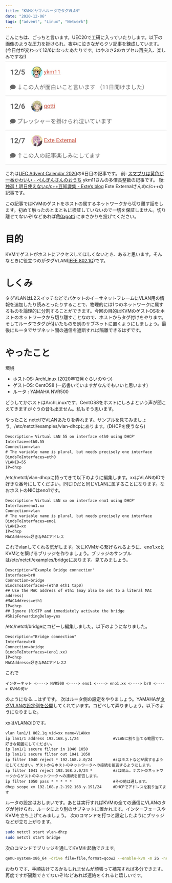 ```yaml
---
title: "KVMとヤマハルータでタグVLAN"
date: "2020-12-06"
tags: ["advent", "Linux", "Network"]
---
```


こんにちは、ごっちと言います。UEC20で工研に入っていたりします。以下の画像のような圧力を掛けられ、夜中に泣きながらクソ記事を錬成しています。(今日付が変わって12/6になったあたりです。はやぶさ2のカプセル再突入、楽しみですね!)
![上下からの強い圧力](./advent2020.jpg)


これは[UEC Advent Calendar 2020]("https://adventar.org/calendars/5070")の6日目の記事です。
前: [スマプリは黄色が一番かわいい - ぺんぎんさんのおうち]("https://ykm11.hatenablog.com/entry/2020/12/05/UECAC2020") ykm11さんの多倍長整数の記事です。
後: [独選！明日使えないc/c++豆知識集 - Exte’s blog]("https://exte.hateblo.jp/entry/2020/12/07/000000") Exte Externalさんのc/c++の記事です。

この記事ではKVMのゲストをホストの属するネットワークから切り離す話をします。初めて触ったのとまともに検証していないので一切を保証しません。切り離せてないぞ!などあれば[@0xgotti]("https://twitter.com/intent/user?user_id=3721840992") にまさかりを投げてください。

# 目的

KVMでゲストがホストにアクセスしてほしくないとき、あると思います。そんなときに役立つのがタグVLAN([IEEE 802.1Q]("https://ja.wikipedia.org/wiki/IEEE_802.1Q"))です。

# しくみ

タグVLANはL2スイッチなどでパケットのイーサネットフレームにVLAN用の情報を追加したり読みとったりすることで、物理的には1つのネットワークに属するものを論理的に分割することができます。今回の目的はKVMのゲストOSをホストのネットワークから切り離すことなので、ホストからタグ付けをやります。そしてルータでタグが付いたものを別のサブネットに置くようにしましょう。最後にルータでサブネット間の通信を遮断すれば隔離できるはずです。


# やったこと
環境
- ホストOS: ArchLinux (2020年12月ぐらいのやつ)
- ゲストOS: CentOS8 (一応書いていますがなんでもいいと思います)
- ルータ  : YAMAHA NVR500

どうしてかホストはArchLinuxです、CentOS8をホストにしろよという声が聞こえてきますがぐうの音も出ません。私もそう思います。

やったこと
netctlでVLANあたりを弄れます。サンプルを見てみましょう。/etc/netctl/examples/vlan-dhcpにあります。(DHCPを使うなら)
```config
Description='Virtual LAN 55 on interface eth0 using DHCP'
Interface=eth0.55
Connection=vlan
# The variable name is plural, but needs precisely one interface
BindsToInterfaces=eth0
VLANID=55
IP=dhcp
```

/etc/netctl/vlan-dhcpに持ってきて以下のように編集します。xxはVLANのIDで好きな番号にしてください。同じIDだと同じVLANに属することになります。なおホストのNICはeno1です。

```config
Description='Virtual LAN xx on interface eno1 using DHCP'
Interface=eno1.xx
Connection=vlan
# The variable name is plural, but needs precisely one interface
BindsToInterfaces=eno1
VLANID=xx
IP=dhcp
MACAddress=好きなMACアドレス
```
これでvlanしてくれる気がします。次にKVMから繋げられるように、eno1.xxとKVMとを繋げるブリッジを作りましょう。ブリッジのサンプルは/etc/netctl/examples/bridgeにあります。見てみましょう。
```config
Description="Example Bridge connection"
Interface=br0
Connection=bridge
BindsToInterfaces=(eth0 eth1 tap0)
## Use the MAC address of eth1 (may also be set to a literal MAC address)
#MACAddress=eth1
IP=dhcp
## Ignore (R)STP and immediately activate the bridge
#SkipForwardingDelay=yes
```
/etc/netctl/bridgeにコピーし編集しました。以下のようになりました。
```config
Description="Bridge connection"
Interface=br0
Connection=bridge
BindsToInterfaces=(eno1.xx)
IP=dhcp
MACAddress=好きなMACアドレス2
```
これで
```
インターネット <----> NVR500 <----> eno1 <----> eno1.xx <----> br0 <----> KVMの何か
```
のようになる....はずです。
次はルータ側の設定をやりましょう。YAMAHAが[タグVLANの設定例を公開]("https://network.yamaha.com/setting/switch_swx/simple_smart/switch_swx-command/tag_vlan")してくれています。コピペして弄りましょう。以下のようになりました。

xxはVLANのIDです。
```config
vlan lan1/1 802.1q vid=xx name=VLANxx
ip lan1/1 address 192.168.y.1/24               #VLANに割り当てる範囲です。好きな範囲にしてください。
ip lan1/1 secure filter in 1040 1050
ip lan1/1 secure filter out 1041 1050
ip filter 1040 reject * 192.168.z.0/24         #zはホストなどが属するようにしてください。ゲストからホストのネットワークへの接続を拒否するようにします。
ip filter 1041 reject 192.168.z.0/24 *         #zは同上。ホストのネットワークからゲストのネットワークへの接続を拒否します。
ip filter 1050 pass * * * * *                  #その他は通します。
dhcp scope xx 192.168.y.2-192.168.y.191/24     #DHCPでアドレスを割り当てます
```
ルータの設定はおしまいです。あとは実行すればKVMの全ての通信にVLANのタグが付けられ、ルータにより別のサブネットに置かれます。インターフェースやKVMを立ち上げてみましょう。
次のコマンドを打つと設定したようにブリッジなどが立ち上がります。
```bash
sudo netctl start vlan-dhcp
sudo netctl start bridge
```

次のコマンドでブリッジを通してKVMを起動できます。
```bash
qemu-system-x86_64 -drive file=file,format=qcow2 --enable-kvm -m 2G -net nic -net bridge,br=br0
```
おわりです、手順抜けてるかもしれませんが頑張って補完すれば多分できます。再度ですが隔離できてないぞ!などあれば連絡をくれると嬉しいです。
